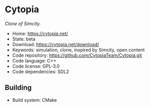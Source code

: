 # Cytopia

_Clone of Simcity._

- Home: https://cytopia.net/
- State: beta
- Download: https://cytopia.net/download/
- Keywords: simulation, clone, inspired by Simcity, open content
- Code repository: https://github.com/CytopiaTeam/Cytopia.git
- Code language: C++
- Code license: GPL-3.0
- Code dependencies: SDL2

## Building

- Build system: CMake